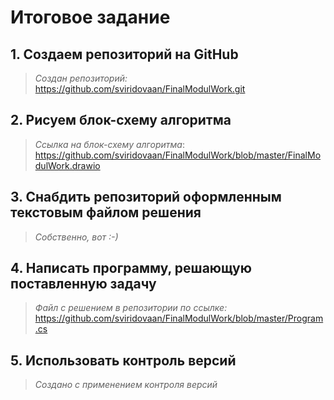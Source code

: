 # **Итоговое задание**
## 1. Создаем репозиторий на GitHub
> *Создан репозиторий:*
https://github.com/sviridovaan/FinalModulWork.git

## 2. Рисуем блок-схему алгоритма
> *Ссылка на блок-схему алгоритма*:
https://github.com/sviridovaan/FinalModulWork/blob/master/FinalModulWork.drawio 

## 3. Снабдить репозиторий оформленным текстовым файлом решения
> *Собственно, вот :-)*

## 4. Написать программу, решающую поставленную задачу
> *Файл с решением в репозитории по ссылке:*
https://github.com/sviridovaan/FinalModulWork/blob/master/Program.cs

## 5. Использовать контроль версий

> *Создано с применением контроля версий*

